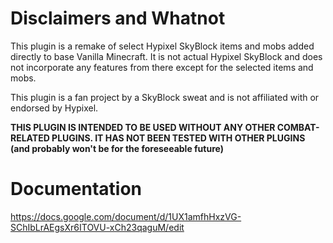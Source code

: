# Disclaimers and Whatnot
This plugin is a remake of select Hypixel SkyBlock items and mobs added directly to base Vanilla Minecraft.  It is not actual Hypixel SkyBlock and does not incorporate any features from there except for the selected items and mobs.

This plugin is a fan project by a SkyBlock sweat and is not affiliated with or endorsed by Hypixel.

**THIS PLUGIN IS INTENDED TO BE USED WITHOUT ANY OTHER COMBAT-RELATED PLUGINS.  IT HAS NOT BEEN TESTED WITH OTHER PLUGINS (and probably won't be for the foreseeable future)**


# Documentation
https://docs.google.com/document/d/1UX1amfhHxzVG-SChIbLrAEgsXr6ITOVU-xCh23qaguM/edit
